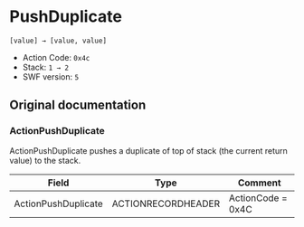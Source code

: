 # PushDuplicate

```
[value] → [value, value]
```

- Action Code: `0x4c`
- Stack: `1 → 2`
- SWF version: `5`

## Original documentation

### ActionPushDuplicate

ActionPushDuplicate pushes a duplicate of top of stack (the current return value) to the stack.

| Field               | Type               | Comment                        |
|---------------------|--------------------|--------------------------------|
| ActionPushDuplicate | ACTIONRECORDHEADER | ActionCode = 0x4C              |
